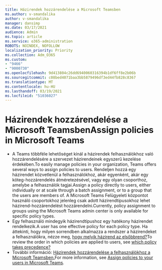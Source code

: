 ```yaml
---
title: Házirendek hozzárendelése a Microsoft Teamsben
ms.author: v-smandalika
author: v-smandalika
manager: dansimp
ms.date: 03/17/2021
audience: Admin
ms.topic: article
ms.service: o365-administration
ROBOTS: NOINDEX, NOFOLLOW
localization_priority: Priority
ms.collection: Adm_O365
ms.custom:
- "9466"
- "9000730"
ms.openlocfilehash: 9d413804c26dd6940060316394b1df6ff8e2b06b
ms.sourcegitcommit: c08bed4071baa3bb5879496df3ed44fb828c8367
ms.translationtype: MT
ms.contentlocale: hu-HU
ms.lasthandoff: 03/19/2021
ms.locfileid: "51036027"
---
```

# <a name="assign-policies-in-microsoft-teams"></a><span data-ttu-id="64640-102">Házirendek hozzárendelése a Microsoft Teamsben</span><span class="sxs-lookup"><span data-stu-id="64640-102">Assign policies in Microsoft Teams</span></span>

- <span data-ttu-id="64640-103">A Teams többféle lehetőséget kínál a házirendek felhasználókhoz való hozzárendelésére a szervezet házirendeinek egyszerű kezelése érdekében.</span><span class="sxs-lookup"><span data-stu-id="64640-103">To easily manage policies in your organization, Teams offers several ways to assign policies to users.</span></span> <span data-ttu-id="64640-104">Rendeljen hozzá egy házirendet közvetlenül a felhasználókhoz, akár egyenként, akár egy köteg-hozzárendelés átméretezésével, vagy egy olyan csoporthoz, amelybe a felhasználók tagjai.</span><span class="sxs-lookup"><span data-stu-id="64640-104">Assign a policy directly to users, either individually or at scale through a batch assignment, or to a group that the users are members of.</span></span>  <span data-ttu-id="64640-105">A Microsoft Teams Felügyeleti központot használó csoportokhoz jelenleg csak adott házirendtípusokhoz lehet házirend-hozzárendelést hozzárendelni.</span><span class="sxs-lookup"><span data-stu-id="64640-105">Currently, policy assignment to groups using the Microsoft Teams admin center is only available for specific policy types.</span></span> 
- <span data-ttu-id="64640-106">Egy felhasználó mindegyik házirendtípushoz egy hatékony házirendet rendelkezik.</span><span class="sxs-lookup"><span data-stu-id="64640-106">A user has one effective policy for each policy type.</span></span> <span data-ttu-id="64640-107">Ha áttekinti, hogy milyen sorrendben alkalmazza a rendszer a házirendeket a felhasználókra, nézze meg, [hogy melyik házirend az elsőbbrend?](https://docs.microsoft.com/microsoftteams/assign-policies#which-policy-takes-precedence)</span><span class="sxs-lookup"><span data-stu-id="64640-107">To review the order in which policies are applied to users, see [which policy takes precedence?](https://docs.microsoft.com/microsoftteams/assign-policies#which-policy-takes-precedence)</span></span>
- <span data-ttu-id="64640-108">További információ: [Házirendek hozzárendelése a felhasználókhoz a Microsoft Teamsben.](https://docs.microsoft.com/microsoftteams/assign-policies)</span><span class="sxs-lookup"><span data-stu-id="64640-108">For more information, see [Assign policies to your users in Microsoft Teams](https://docs.microsoft.com/microsoftteams/assign-policies).</span></span>
